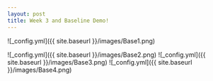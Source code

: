 ```yaml
---
layout: post
title: Week 3 and Baseline Demo!
---
```


![_config.yml]({{ site.baseurl }}/images/Base1.png)

![_config.yml]({{ site.baseurl }}/images/Base2.png)
![_config.yml]({{ site.baseurl }}/images/Base3.png)
![_config.yml]({{ site.baseurl }}/images/Base4.png)
